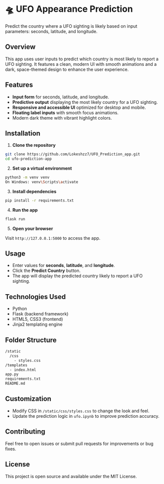 # 🛸 UFO Appearance Prediction 

Predict the country where a UFO sighting is likely based on input parameters: seconds, latitude, and longitude.

## Overview

This app uses user inputs to predict which country is most likely to report a UFO sighting. It features a clean, modern UI with smooth animations and a dark, space-themed design to enhance the user experience.

## Features

* **Input form** for seconds, latitude, and longitude.
* **Predictive output** displaying the most likely country for a UFO sighting.
* **Responsive and accessible UI** optimized for desktop and mobile.
* **Floating label inputs** with smooth focus animations.
* Modern dark theme with vibrant highlight colors.

## Installation

1. **Clone the repository**

```bash
git clone https://github.com/Lokeshzz7/UFO_Prediction_app.git
cd ufo-prediction-app
```

2. **Set up a virtual environment**

```bash
python3 -m venv venv
On Windows: venv\Scripts\activate
```

3. **Install dependencies**

```bash
pip install -r requirements.txt
```

4. **Run the app**

```bash
flask run
```

5. **Open your browser**

Visit `http://127.0.0.1:5000` to access the app.

## Usage

* Enter values for **seconds**, **latitude**, and **longitude**.
* Click the **Predict Country** button.
* The app will display the predicted country likely to report a UFO sighting.

## Technologies Used

* Python
* Flask (backend framework)
* HTML5, CSS3 (frontend)
* Jinja2 templating engine

## Folder Structure

```bash
/static
  /css
    - styles.css
/templates
  - index.html
app.py
requirements.txt
README.md
```

## Customization

* Modify CSS in `/static/css/styles.css` to change the look and feel.
* Update the prediction logic in `ufo.ipynb` to improve prediction accuracy.

## Contributing

Feel free to open issues or submit pull requests for improvements or bug fixes.

## License

This project is open source and available under the MIT License.
